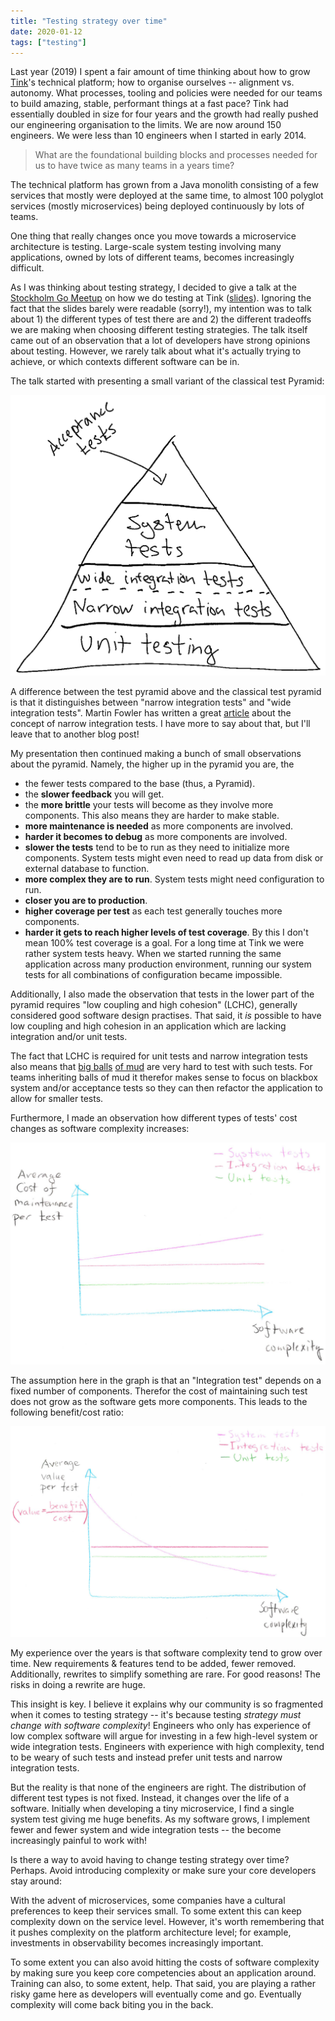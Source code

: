 ```yaml
---
title: "Testing strategy over time"
date: 2020-01-12
tags: ["testing"]
---
```

Last year (2019) I spent a fair amount of time thinking about how to grow
[Tink](https://www.tinkapp.com)'s technical platform; how to organise ourselves
-- alignment vs. autonomy.  What processes, tooling and policies were needed
for our teams to build amazing, stable, performant things at a fast pace? Tink
had essentially doubled in size for four years and the growth had really pushed
our engineering organisation to the limits. We are now around 150 engineers. We
were less than 10 engineers when I started in early 2014.

> What are the foundational building blocks and processes needed for us to have
> twice as many teams in a years time?

The technical platform has grown from a Java monolith consisting of a few
services that mostly were deployed at the same time, to almost 100 polyglot
services (mostly microservices) being deployed continuously by lots of teams.

One thing that really changes once you move towards a microservice architecture
is testing. Large-scale system testing involving many applications, owned by lots of
different teams, becomes increasingly difficult.

As I was thinking about testing strategy, I decided to give a talk at the
[Stockholm Go Meetup](https://www.meetup.com/Go-Stockholm/events/260663183/) on
how we do testing at Tink ([slides](testing-at-tink.pdf)).  Ignoring the fact
that the slides barely were readable (sorry!), my intention was to talk about 1)
the different types of test there are and 2) the different tradeoffs we are
making when choosing different testing strategies. The talk itself came out of
an observation that a lot of developers have strong opinions about testing.
However, we rarely talk about what it's actually trying to achieve, or which
contexts different software can be in.

The talk started with presenting a small variant of the classical test
Pyramid:

[![The Test Pyramid](pyramid.png)](pyramid.png)

A difference between the test pyramid above and the classical test pyramid is
that it distinguishes between "narrow integration tests" and "wide integration
tests". Martin Fowler has written a great
[article](https://martinfowler.com/bliki/IntegrationTest.html) about the
concept of narrow integration tests. I have more to say about that, but I'll
leave that to another blog post!

My presentation then continued making a bunch of small observations about the
pyramid. Namely, the higher up in the pyramid you are, the

 * the fewer tests compared to the base (thus, a Pyramid).
 * the **slower feedback** you will get.
 * the **more brittle** your tests will become as they involve more components.
   This also means they are harder to make stable.
 * **more maintenance is needed** as more components are involved.
 * **harder it becomes to debug** as more components are involved.
 * **slower the tests** tend to be to run as they need to initialize more
   components. System tests might even need to read up data from disk or
   external database to function.
 * **more complex they are to run**. System tests might need configuration to
   run.
 * **closer you are to production**.
 * **higher coverage per test** as each test generally touches more components.
 * **harder it gets to reach higher levels of test coverage**. By this I don't
   mean 100% test coverage is a goal. For a long time at Tink we were rather
   system tests heavy. When we started running the same application across many
   production environment, running our system tests for all combinations of
   configuration became impossible.

Additionally, I also made the observation that tests in the lower part of the
pyramid requires "low coupling and high cohesion" (LCHC), generally considered good
software design practises. That said, it _is_ possible to have low coupling and
high cohesion in an application which are lacking integration and/or unit tests.

The fact that LCHC is required for unit tests and narrow integration tests also
means that [big balls](http://www.laputan.org/mud/) [of
mud](https://en.wikipedia.org/wiki/Big_ball_of_mud) are very hard to test with
such tests. For teams inheriting balls of mud it therefor makes sense to focus
on blackbox system and/or acceptance tests so they can then refactor the
application to allow for smaller tests.

Furthermore, I made an observation how different types of tests' cost changes
as software complexity increases:

[![Cost of maintaining system and wide integration tests increases with software complexity. Narrow integration and unit tests do not.](testing-costs.png)](testing-costs.png)

The assumption here in the graph is that an "Integration test" depends on a
fixed number of components. Therefor the cost of maintaining such test does not
grow as the software gets more components. This leads to the following benefit/cost
ratio:

[![Value of different types of tests as software complexity increase. The benefit/cost ratio of system and wide integration tests is decreased with increased software complexity. Narrow integration and unit tests do not.](testing-value.png)](testing-value.png)

My experience over the years is that software complexity tend to grow over
time. New requirements & features tend to be added, fewer removed.
Additionally, rewrites to simplify something are rare. For good reasons! The
risks in doing a rewrite are huge.

This insight is key. I believe it explains why our community is so fragmented
when it comes to testing strategy -- it's because testing _strategy must change
with software complexity_! Engineers who only has experience of low complex
software will argue for investing in a few high-level system or wide integration
tests. Engineers with experience with high complexity, tend to be weary of
such tests and instead prefer unit tests and narrow integration tests.

But the reality is that none of the engineers are right. The distribution of
different test types is not fixed. Instead, it changes over the life of a
software. Initially when developing a tiny microservice, I find a single system
test giving me huge benefits. As my software grows, I implement fewer and fewer
system and wide integration tests -- the become increasingly painful to work
with!

Is there a way to avoid having to change testing strategy over time? Perhaps.
Avoid introducing complexity or make sure your core developers stay around:

With the advent of microservices, some companies have a cultural preferences to
keep their services small. To some extent this can keep complexity down on the
service level. However, it's worth remembering that it pushes complexity on the
platform architecture level; for example, investments in observability becomes
increasingly important.

To some extent you can also avoid hitting the costs of software complexity by
making sure you keep core competencies about an application around. Training
can also, to some extent, help. That said, you are playing a rather risky game
here as developers will eventually come and go. Eventually complexity will come
back biting you in the back.
